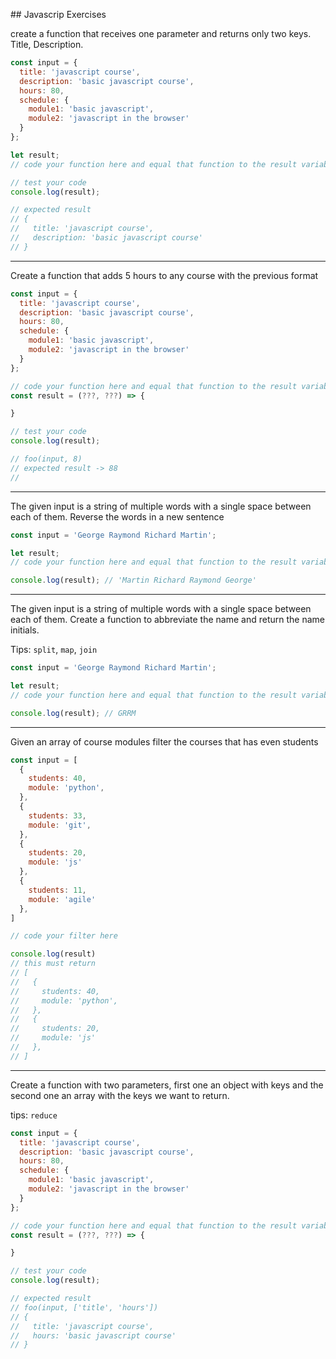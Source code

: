 ## Javascrip Exercises

create a function that receives one parameter and returns only two keys. Title, Description.

```js
const input = {
  title: 'javascript course',
  description: 'basic javascript course',
  hours: 80,
  schedule: {
    module1: 'basic javascript',
    module2: 'javascript in the browser'
  }
};

let result;
// code your function here and equal that function to the result variable

// test your code
console.log(result);

// expected result
// {
//   title: 'javascript course',
//   description: 'basic javascript course'
// }
```

---

Create a function that adds 5 hours to any course with the previous format

```js
const input = {
  title: 'javascript course',
  description: 'basic javascript course',
  hours: 80,
  schedule: {
    module1: 'basic javascript',
    module2: 'javascript in the browser'
  }
};

// code your function here and equal that function to the result variable
const result = (???, ???) => {

}

// test your code
console.log(result);

// foo(input, 8)
// expected result -> 88
// 
```

---

The given input is a string of multiple words with a single space between each of them. Reverse the words in a new sentence


```js
const input = 'George Raymond Richard Martin';

let result;
// code your function here and equal that function to the result variable

console.log(result); // 'Martin Richard Raymond George'
```

---

The given input is a string of multiple words with a single space between each of them. Create a function to abbreviate the name and return the name initials.

Tips: `split`, `map`, `join`

```js
const input = 'George Raymond Richard Martin';

let result;
// code your function here and equal that function to the result variable

console.log(result); // GRRM
```

---

Given an array of course modules filter the courses that has even students

```js
const input = [
  {
    students: 40,
    module: 'python',
  },
  {
    students: 33,
    module: 'git',
  },
  {
    students: 20,
    module: 'js'
  },
  {
    students: 11,
    module: 'agile'
  },
]

// code your filter here

console.log(result)
// this must return
// [
//   {
//     students: 40,
//     module: 'python',
//   },
//   {
//     students: 20,
//     module: 'js'
//   },
// ]
```

---

Create a function with two parameters, first one an object with keys and the second one an array with the keys we want to return.

tips: `reduce`

```js
const input = {
  title: 'javascript course',
  description: 'basic javascript course',
  hours: 80,
  schedule: {
    module1: 'basic javascript',
    module2: 'javascript in the browser'
  }
};

// code your function here and equal that function to the result variable
const result = (???, ???) => {

}

// test your code
console.log(result);

// expected result
// foo(input, ['title', 'hours'])
// {
//   title: 'javascript course',
//   hours: 'basic javascript course'
// }
```